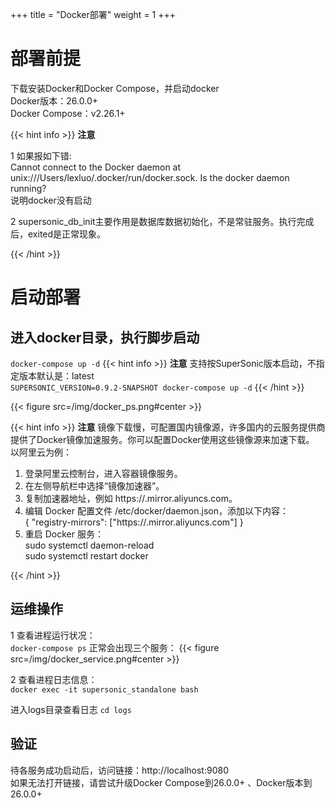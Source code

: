 +++
title = "Docker部署"
weight = 1
+++

# 部署前提
下载安装Docker和Docker Compose，并启动docker  
Docker版本：26.0.0+  
Docker Compose：v2.26.1+

{{< hint info >}}
**注意**

1 如果报如下错:  
Cannot connect to the Docker daemon at unix:///Users/lexluo/.docker/run/docker.sock. Is the docker daemon running?   
说明docker没有启动

2 supersonic_db_init主要作用是数据库数据初始化，不是常驻服务。执行完成后，exited是正常现象。

{{< /hint >}}


# 启动部署
## 进入docker目录，执行脚步启动
`
    docker-compose up -d
`
{{< hint info >}}
**注意**
支持按SuperSonic版本启动，不指定版本默认是：latest  
`
SUPERSONIC_VERSION=0.9.2-SNAPSHOT docker-compose up -d
`
{{< /hint >}}

{{< figure src=/img/docker_ps.png#center >}}


{{< hint info >}}
**注意**
镜像下载慢，可配置国内镜像源，许多国内的云服务提供商提供了Docker镜像加速服务。你可以配置Docker使用这些镜像源来加速下载。
以阿里云为例：
1. 登录阿里云控制台，进入容器镜像服务。
2. 在左侧导航栏中选择“镜像加速器”。
3. 复制加速器地址，例如 https://<your-accelerator-id>.mirror.aliyuncs.com。
4. 编辑 Docker 配置文件 /etc/docker/daemon.json，添加以下内容：  
{
"registry-mirrors": ["https://<your-accelerator-id>.mirror.aliyuncs.com"]
}  
5. 重启 Docker 服务：  
sudo systemctl daemon-reload  
sudo systemctl restart docker

{{< /hint >}}

## 运维操作
1 查看进程运行状况：  
`
docker-compose ps
`
正常会出现三个服务：
{{< figure src=/img/docker_service.png#center >}}

2 查看进程日志信息：  
`
docker exec -it supersonic_standalone bash
`

进入logs目录查看日志
`
cd logs
`


## 验证
待各服务成功启动后，访问链接：http://localhost:9080  
如果无法打开链接，请尝试升级Docker Compose到26.0.0+ 、Docker版本到26.0.0+ 